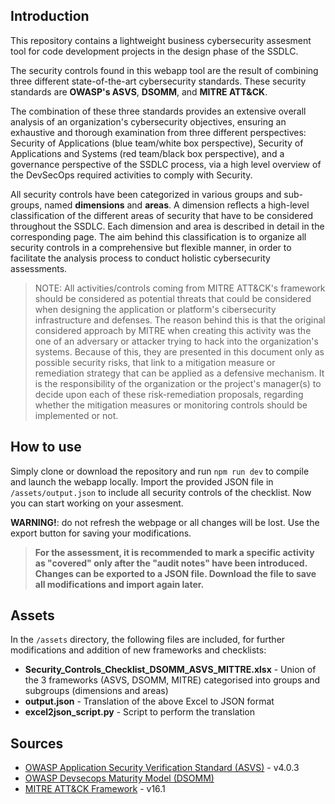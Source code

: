 ## Introduction
This repository contains a lightweight business cybersecurity assesment tool for code development projects in the design phase of the SSDLC.

The security controls found in this webapp tool are the result of combining three different state-of-the-art cybersecurity standards. These security standards are **OWASP's ASVS**, **DSOMM**, and **MITRE ATT&CK**.

The combination of these three standards provides an extensive overall analysis of an organization's cybersecurity objectives, ensuring an exhaustive and thorough examination from three different perspectives: Security of Applications (blue team/white box perspective), Security of Applications and Systems (red team/black box perspective), and a governance perspective of the SSDLC process, via a high level overview of the DevSecOps required activities to comply with Security.

All security controls have been categorized in various groups and sub-groups, named **dimensions** and **areas**. A dimension reflects a high-level classification of the different areas of security that have to be considered throughout the SSDLC. Each dimension and area is described in detail in the corresponding page. The aim behind this classification is to organize all security controls in a comprehensive but flexible manner, in order to facilitate the analysis process to conduct holistic cybersecurity assessments.
> NOTE: All activities/controls coming from MITRE ATT&CK's framework should be considered as potential threats that could be considered when designing the application or platform's cibersecurity infrastructure and defenses. The reason behind this is that the original considered approach by MITRE when creating this activity was the one of an adversary or attacker trying to hack into the organization's systems. Because of this, they are presented in this document only as possible security risks, that link to a mitigation measure or remediation strategy that can be applied as a defensive mechanism. It is the responsibility of the organization or the project's manager(s) to decide upon each of these risk-remediation proposals, regarding whether the mitigation measures or monitoring controls should be implemented or not.

## How to use
Simply clone or download the repository and run `npm run dev` to compile and launch the webapp locally. Import the provided JSON file in `/assets/output.json` to include all security controls of the checklist. Now you can start working on your assesment.

**WARNING!**: do not refresh the webpage or all changes will be lost. Use the export button for saving your modifications.
>**For the assessment, it is recommended to mark a specific activity as "covered" only after the "audit notes" have been introduced. Changes can be exported to a JSON file. Download the file to save all modifications and import again later.**

## Assets
In the `/assets` directory, the following files are included, for further modifications and addition of new frameworks and checklists:
+ **Security_Controls_Checklist_DSOMM_ASVS_MITTRE.xlsx** - Union of the 3 frameworks (ASVS, DSOMM, MITRE) categorised into groups and subgroups (dimensions and areas)
+ **output.json** - Translation of the above Excel to JSON format
+ **excel2json_script.py** - Script to perform the translation

## Sources
+ [OWASP Application Security Verification Standard (ASVS)](https://owasp.org/www-project-application-security-verification-standard/#) - v4.0.3
+ [OWASP Devsecops Maturity Model (DSOMM)](https://owasp.org/www-project-devsecops-maturity-model/)
+ [MITRE ATT&CK Framework](https://attack.mitre.org/resources/attack-data-and-tools/) - v16.1
